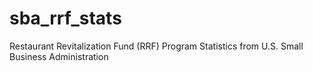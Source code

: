 # sba_rrf_stats
Restaurant Revitalization Fund (RRF) Program Statistics from U.S. Small Business Administration
